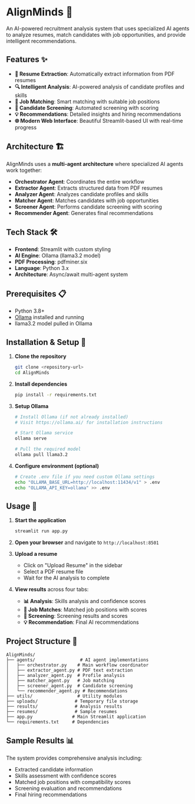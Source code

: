 # AlignMinds 🤖

An AI-powered recruitment analysis system that uses specialized AI agents to analyze resumes, match candidates with job opportunities, and provide intelligent recommendations.

## Features ✨

- **📄 Resume Extraction**: Automatically extract information from PDF resumes
- **🔍 Intelligent Analysis**: AI-powered analysis of candidate profiles and skills
- **🎯 Job Matching**: Smart matching with suitable job positions
- **👥 Candidate Screening**: Automated screening with scoring
- **💡 Recommendations**: Detailed insights and hiring recommendations
- **🌐 Modern Web Interface**: Beautiful Streamlit-based UI with real-time progress

## Architecture 🏗️

AlignMinds uses a **multi-agent architecture** where specialized AI agents work together:

- **Orchestrator Agent**: Coordinates the entire workflow
- **Extractor Agent**: Extracts structured data from PDF resumes
- **Analyzer Agent**: Analyzes candidate profiles and skills
- **Matcher Agent**: Matches candidates with job opportunities
- **Screener Agent**: Performs candidate screening with scoring
- **Recommender Agent**: Generates final recommendations

## Tech Stack 🛠️

- **Frontend**: Streamlit with custom styling
- **AI Engine**: Ollama (llama3.2 model)
- **PDF Processing**: pdfminer.six
- **Language**: Python 3.x
- **Architecture**: Async/await multi-agent system

## Prerequisites 📋

- Python 3.8+ 
- [Ollama](https://ollama.ai/) installed and running
- llama3.2 model pulled in Ollama

## Installation & Setup 🚀

1. **Clone the repository**
   ```bash
   git clone <repository-url>
   cd AlignMinds
   ```

2. **Install dependencies**
   ```bash
   pip install -r requirements.txt
   ```

3. **Setup Ollama**
   ```bash
   # Install Ollama (if not already installed)
   # Visit https://ollama.ai/ for installation instructions
   
   # Start Ollama service
   ollama serve
   
   # Pull the required model
   ollama pull llama3.2
   ```

4. **Configure environment (optional)**
   ```bash
   # Create .env file if you need custom Ollama settings
   echo "OLLAMA_BASE_URL=http://localhost:11434/v1" > .env
   echo "OLLAMA_API_KEY=ollama" >> .env
   ```

## Usage 🎯

1. **Start the application**
   ```bash
   streamlit run app.py
   ```

2. **Open your browser** and navigate to `http://localhost:8501`

3. **Upload a resume**
   - Click on "Upload Resume" in the sidebar
   - Select a PDF resume file
   - Wait for the AI analysis to complete

4. **View results** across four tabs:
   - **📊 Analysis**: Skills analysis and confidence scores
   - **💼 Job Matches**: Matched job positions with scores
   - **🎯 Screening**: Screening results and scores
   - **💡 Recommendation**: Final AI recommendations

## Project Structure 📁

```
AlignMinds/
├── agents/                 # AI agent implementations
│   ├── orchestrator.py    # Main workflow coordinator
│   ├── extractor_agent.py # PDF text extraction
│   ├── analyzer_agent.py  # Profile analysis
│   ├── matcher_agent.py   # Job matching
│   ├── screener_agent.py  # Candidate screening
│   └── recommender_agent.py # Recommendations
├── utils/                 # Utility modules
├── uploads/              # Temporary file storage
├── results/              # Analysis results
├── resumes/              # Sample resumes
├── app.py               # Main Streamlit application
└── requirements.txt     # Dependencies
```

## Sample Results 📊

The system provides comprehensive analysis including:
- Extracted candidate information
- Skills assessment with confidence scores
- Matched job positions with compatibility scores
- Screening evaluation and recommendations
- Final hiring recommendations